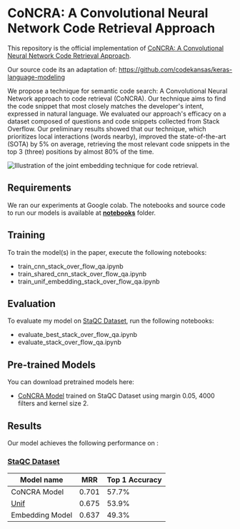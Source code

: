 # CoNCRA: A Convolutional Neural Network Code Retrieval Approach

This repository is the official implementation of [CoNCRA: A Convolutional Neural Network Code Retrieval Approach](https://arxiv.org/abs/2009.01959). 

Our source code its an adaptation of: https://github.com/codekansas/keras-language-modeling

We propose a technique for semantic code search: A Convolutional Neural Network approach to code retrieval (CoNCRA). Our technique aims to find the code snippet that most closely matches the developer's intent, expressed in natural language. We evaluated our approach's efficacy on a dataset composed of questions and code snippets collected from Stack Overflow. Our preliminary results showed that our technique, which prioritizes local interactions (words nearby), improved the state-of-the-art (SOTA) by 5% on average, retrieving the most relevant code snippets in the top 3 (three) positions by almost 80% of the time.

![Illustration of the joint embedding technique for code retrieval.](https://github.com/mrezende/concra/blob/master/images/joint_embedding-article.png)

## Requirements

We ran our experiments at Google colab. The notebooks and source code to run our models is available at [**notebooks**](https://github.com/mrezende/concra/tree/master/notebooks) folder.



## Training

To train the model(s) in the paper, execute the following notebooks:

* train_cnn_stack_over_flow_qa.ipynb
* train_shared_cnn_stack_over_flow_qa.ipynb
* train_unif_embedding_stack_over_flow_qa.ipynb


## Evaluation

To evaluate my model on [StaQC Dataset](https://github.com/LittleYUYU/StackOverflow-Question-Code-Dataset), run the following notebooks:

* evaluate_best_stack_over_flow_qa.ipynb
* evaluate_stack_over_flow_qa.ipynb



## Pre-trained Models

You can download pretrained models here:

- [CoNCRA Model](https://github.com/mrezende/concra/blob/master/models/weights/weights_epoch_ca8cf5_SharedConvolutionModelWithBatchNormalization.h5) trained on StaQC Dataset using margin 0.05, 4000 filters and kernel size 2. 



## Results

Our model achieves the following performance on :

### [StaQC Dataset](https://github.com/LittleYUYU/StackOverflow-Question-Code-Dataset)

| Model name         |  MRR  | Top 1 Accuracy |
| ------------------ |---------------- | -------------- |
| CoNCRA Model       |     0.701         |      57.7%       |
| [Unif](https://arxiv.org/abs/1905.03813)       |     0.675         |      53.9%       |
| Embedding Model       |     0.637         |      49.3%       |


